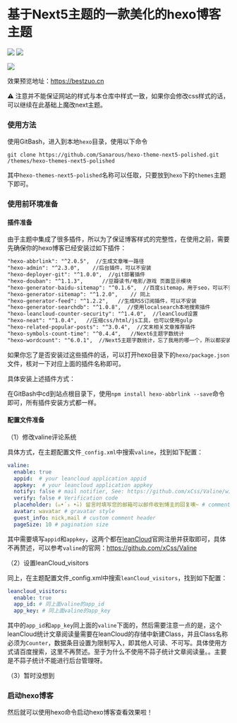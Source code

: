 # 基于Next5主题的一款美化的hexo博客主题
![](https://img.shields.io/badge/Next-5.1.4-green.svg) ![](https://img.shields.io/badge/hexo--douban-1.3.3-orange.svg)

![](https://blogimage-1258928558.cos.ap-guangzhou.myqcloud.com/github/hexo-themes-next5-polished/index.png)

效果预览地址：https://bestzuo.cn

⚠️ 注意并不能保证网站的样式与本仓库中样式一致，如果你会修改css样式的话，可以继续在此基础上魔改next主题。

### 使用方法

使用GitBash，进入到本地`hexo`目录，使用以下命令

```shell
git clone https://github.com/Sanarous/hexo-theme-next5-polished.git /themes/hexo-themes-next5-polished
```

其中`hexo-themes-next5-polished`名称可以任取，只要放到`hexo`下的`themes`主题下即可。

### 使用前环境准备

#### 插件准备

由于主题中集成了很多插件，所以为了保证博客样式的完整性，在使用之前，需要先确保你的hexo博客已经安装过如下插件：

```html
"hexo-abbrlink": "^2.0.5",  //生成文章唯一路径
"hexo-admin": "^2.3.0",    //后台插件，可以不安装
"hexo-deployer-git": "^1.0.0",  //git部署插件
"hexo-douban": "^1.1.3",      //豆瓣读书/电影/游戏 页面显示模块
"hexo-generator-baidu-sitemap": "^0.1.6",  //百度sitemap，用于seo，可以不安装
"hexo-generator-sitemap": "^1.2.0",    // 同上
"hexo-generator-feed": "^1.2.2",   //生成RSS订阅插件，可以不安装
"hexo-generator-searchdb": "^1.0.8",  //使用localsearch本地搜索插件
"hexo-leancloud-counter-security": "^1.4.0",  //leanCloud设置
"hexo-neat": "^1.0.4",   //压缩css/html/js工具，也可以使用gulp
"hexo-related-popular-posts": "^3.0.4",  //文末相关文章推荐插件
"hexo-symbols-count-time": "^0.4.4",   //Next6主题字数统计
"hexo-wordcount": "^6.0.1",  //Next5主题字数统计，忘了我用的哪一个，所以都安装一下吧 - -
```

如果你忘了是否安装过这些插件的话，可以打开hexo目录下的`hexo/package.json`文件，核对一下对应上面的插件名称即可。

具体安装上述插件方式：

在GitBash中cd到站点根目录下，使用`npm install hexo-abbrlink --save`命令即可，所有插件安装方式都一样。

#### 配置文件准备

（1）修改valine评论系统

具体方式，在主题配置文件`_config.xml`中搜索`valine`，找到如下配置：

```yml 文件位置：themes/hexo-themes-next5-polished/_config.xml
valine:
  enable: true 
  appid:  # your leancloud application appid
  appkey:  # your leancloud application appkey
  notify: false # mail notifier, See: https://github.com/xCss/Valine/wiki
  verify: false # Verification code
  placeholder: (๑•́ ₃ •̀๑) 留言时填写您的邮箱可以邮件收到博主的回复噢~ # comment box placeholder
  avatar: wavatar # gravatar style
  guest_info: nick,mail # custom comment header
  pageSize: 10 # pagination size
```

其中需要填写`appid`和`appkey`，这两个都在[leanCloud](https://leancloud.cn/)官网注册并获取即可，具体不再赘述，可以参考`valine`的官网：https://github.com/xCss/Valine

（2）设置leanCloud_visitors

同上，在主题配置文件_config.xml中搜索`leanCloud_visitors`，找到如下配置：

```yml
leancloud_visitors:
  enable: true
  app_id: # 同上面valine的app_id
  app_key: # 同上面valine的app_key
```

其中的`app_id`和`app_key`同上面的`valine`下面的，然后需要注意一点的是，这个leanCloud统计文章阅读量需要在leanCloud的存储中新建Class，并且Class名称必须为`Counter`，数据条目设置为限制写入，即其他人可读、不可写。具体使用方式请百度搜索，这里不再赘述。至于为什么不使用不蒜子统计文章阅读量。。主要是不蒜子统计不能进行后台管理呀。

（3）暂时没想到

### 启动hexo博客

然后就可以使用hexo命令启动hexo博客查看效果啦！


